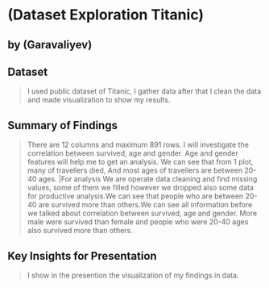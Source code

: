 
# (Dataset Exploration Titanic)
## by (Garavaliyev)


## Dataset

> I used public dataset of Titanic, I gather data after that I clean the data and made visualization to show my results.


## Summary of Findings

> There are 12 columns and maximum 891 rows. I will investigate the correlation between survived, age and gender. Age and gender features will help me to get an analysis. We can see that from 1 plot, many of travellers died, And most ages of travellers are between 20-40 ages. |For analysis We are operate data cleaning and find missing values, some of them we filled however we dropped also some data for productive analysis.We can see that people who are between 20-40 are survived more than others.We can see all information before we talked about correlation between survived, age and gender. More male were survived than female and people who were 20-40 ages also survived more than others.


## Key Insights for Presentation

> I show in the presention the visualization of my findings in data.
